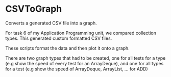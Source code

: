 # CSVToGraph

Converts a generated CSV file into a graph.

For task 6 of my Application Programming unit, we compared collection types. This generated custom formatted CSV files.

These scripts format the data and then plot it onto a graph.

There are two graph types that had to be created, one for all tests for a type (e.g show the speed of every test for an ArrayDeque), 
and one for all types for a test (e.g show the speed of ArrayDeque, ArrayList, ... for ADD)
